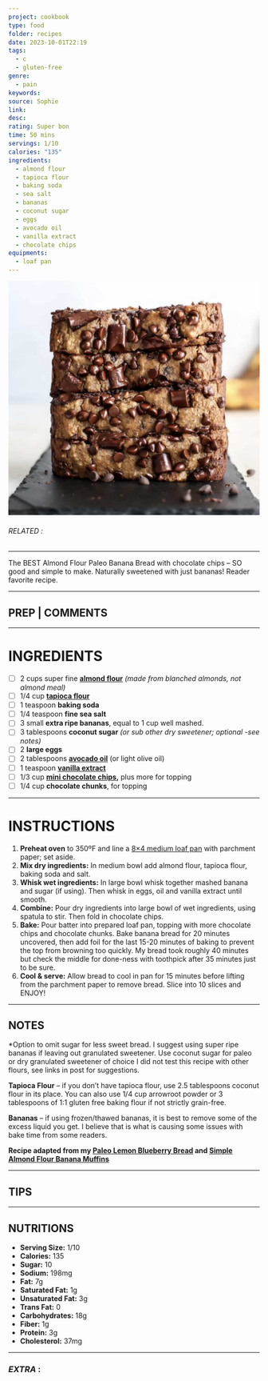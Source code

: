 ```yaml
---
project: cookbook
type: food
folder: recipes
date: 2023-10-01T22:19
tags:
  - c
  - gluten-free
genre:
  - pain
keywords: 
source: Sophie
link: 
desc: 
rating: Super bon
time: 50 mins
servings: 1/10
calories: "135"
ingredients:
  - almond flour
  - tapioca flour
  - baking soda
  - sea salt
  - bananas
  - coconut sugar
  - eggs
  - avocado oil
  - vanilla extract
  - chocolate chips
equipments:
  - loaf pan
---
```


![IMAGE](image_636.png)

###### *RELATED* : 
---
The BEST Almond Flour Paleo Banana Bread with chocolate chips – SO good and simple to make. Naturally sweetened with just bananas! Reader favorite recipe.

---
## PREP | COMMENTS



---
# INGREDIENTS

- [ ] 2 cups super fine **[almond flour](http://amzn.to/2DdmJB5)** _(made from blanched almonds, not almond meal)_
- [ ] 1/4 cup **[tapioca flour](http://amzn.to/2rfI1wh)**
- [ ] 1 teaspoon **baking soda**
- [ ] 1/4 teaspoon **fine sea salt**
- [ ] 3 small **extra ripe bananas**, equal to 1 cup well mashed.
- [ ] 3 tablespoons **coconut sugar** _(or sub other dry sweetener; optional -see notes)_
- [ ] 2 **large eggs**
- [ ] 2 tablespoons **[avocado oil](http://amzn.to/2yaPHlD)** (or light olive oil)
- [ ] 1 teaspoon **[vanilla extract](http://amzn.to/2xZISmb)**
- [ ] 1/3 cup **[mini chocolate chips](http://amzn.to/2fNL2id),** plus more for topping
- [ ] 1/4 cup **chocolate chunks**, for topping

---
# INSTRUCTIONS

1. **Preheat oven** to 350ºF and line a [8×4 medium loaf pan](http://amzn.to/2wYHrFr) with parchment paper; set aside.
2. **Mix dry ingredients:** In medium bowl add almond flour, tapioca flour, baking soda and salt.
3. **Whisk wet ingredients:** In large bowl whisk together mashed banana and sugar (if using). Then whisk in eggs, oil and vanilla extract until smooth.
4. **Combine:** Pour dry ingredients into large bowl of wet ingredients, using spatula to stir. Then fold in chocolate chips.
5. **Bake:** Pour batter into prepared loaf pan, topping with more chocolate chips and chocolate chunks. Bake banana bread for 20 minutes uncovered, then add foil for the last 15-20 minutes of baking to prevent the top from browning too quickly. My bread took roughly 40 minutes but check the middle for done-ness with toothpick after 35 minutes just to be sure.
6. **Cool & serve:** Allow bread to cool in pan for 15 minutes before lifting from the parchment paper to remove bread. Slice into 10 slices and ENJOY!

---
## NOTES

*Option to omit sugar for less sweet bread. I suggest using super ripe bananas if leaving out granulated sweetener. Use coconut sugar for paleo or dry granulated sweetener of choice I did not test this recipe with other flours, see links in post for suggestions.

**Tapioca Flour** – if you don’t have tapioca flour, use 2.5 tablespoons coconut flour in its place. You can also use 1/4 cup arrowroot powder or 3 tablespoons of 1:1 gluten free baking flour if not strictly grain-free.

**Bananas** – if using frozen/thawed bananas, it is best to remove some of the excess liquid you get. I believe that is what is causing some issues with bake time from some readers.

**Recipe adapted from my [Paleo Lemon Blueberry Bread](https://www.fitmittenkitchen.com/paleo-almond-lemon-blueberry-bread/) and [Simple Almond Flour Banana Muffins](https://www.fitmittenkitchen.com/paleo-banana-muffins/)**

---
## TIPS



---
## NUTRITIONS

- **Serving Size:** 1/10
- **Calories:** 135
- **Sugar:** 10
- **Sodium:** 198mg
- **Fat:** 7g
- **Saturated Fat:** 1g
- **Unsaturated Fat:** 3g
- **Trans Fat:** 0
- **Carbohydrates:** 18g
- **Fiber:** 1g
- **Protein:** 3g
- **Cholesterol:** 37mg

---
### *EXTRA* :



